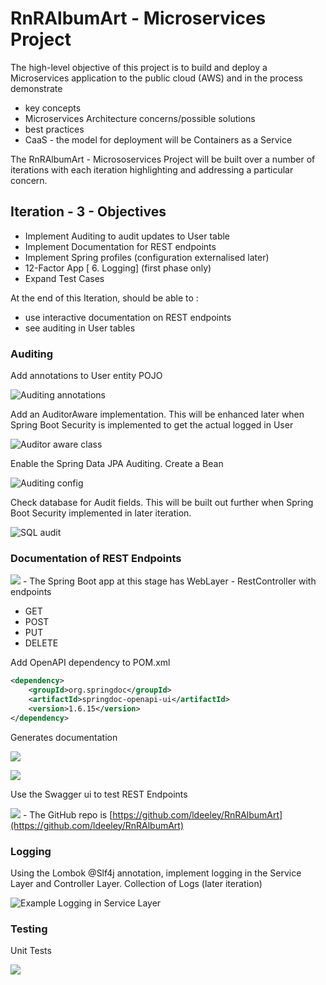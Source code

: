 # RnRAlbumArt - Microservices Project

The high-level objective of this project is to build and deploy a Microservices application to the public cloud (AWS) and in the process demonstrate
* key concepts
* Microservices Architecture concerns/possible solutions
* best practices
* CaaS - the model for deployment will be Containers as a Service


The RnRAlbumArt - Micrososervices Project will be built over a number of iterations with each iteration highlighting and addressing a particular concern.

## Iteration  - 3 - Objectives

* Implement Auditing to audit updates to User table
* Implement Documentation for REST endpoints
* Implement Spring profiles (configuration externalised later)
* 12-Factor App [ 6. Logging] (first phase only)
* Expand Test Cases


At the end of this Iteration, should be able to :

* use interactive documentation on REST endpoints
* see auditing in User tables

### Auditing

Add annotations to User entity POJO

![Auditing annotations](Markdown%20Documentation/Images/auditing%20annotations.png)

Add an AuditorAware implementation. This will be enhanced later when Spring Boot Security is implemented to get the actual logged in User

![Auditor aware class](Markdown%20Documentation/Images/auditor%20aware%20class.png)

Enable the Spring Data JPA Auditing. Create a Bean 

![Auditing config](Markdown%20Documentation/Images/Auditing%20config.png)

Check database for Audit fields. This will be built out further when Spring Boot Security implemented in later iteration.

![SQL audit](Markdown%20Documentation/Images/sqlaudit.png)

### Documentation of REST Endpoints

![](Markdown%20Documentation/Images/spring%20boot.png)  - The Spring Boot app at this stage has WebLayer - RestController with endpoints

* GET
* POST
* PUT
* DELETE

Add OpenAPI dependency to POM.xml

```xml
<dependency>
    <groupId>org.springdoc</groupId>
    <artifactId>springdoc-openapi-ui</artifactId>
    <version>1.6.15</version>
</dependency>
```

Generates documentation

![](Markdown%20Documentation/Images/openapidoc.png)

![](Markdown%20Documentation/Images/swaggerrnr.png)

Use the Swagger ui to test REST Endpoints

![](Markdown%20Documentation/Images/git.png) - The GitHub repo is [https://github.com/ldeeley/RnRAlbumArt](https://github.com/ldeeley/RnRAlbumArt)


### Logging

Using the Lombok @Slf4j annotation, implement logging in the Service Layer and Controller Layer. Collection of Logs (later iteration)

![Example Logging in Service Layer](Markdown%20Documentation/Images/Logging.png)


### Testing

Unit Tests

![](Images/unitTest.png)

